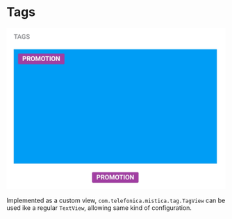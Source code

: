 # Tags

<p align="center">
   <img src="../../../../../../../../doc/images/tags/tags.png" />
</p>

Implemented as a custom view, `com.telefonica.mistica.tag.TagView` can be used ike a regular `TextView`, allowing same kind of configuration.
